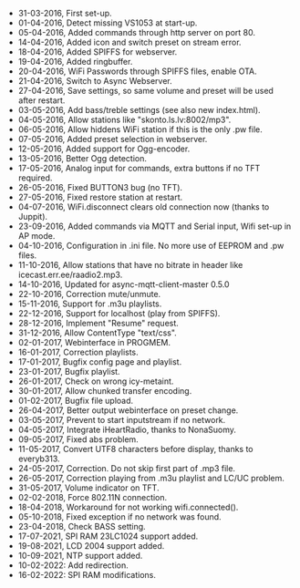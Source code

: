 
- 31-03-2016, First set-up.
- 01-04-2016, Detect missing VS1053 at start-up.
- 05-04-2016, Added commands through http server on port 80.
- 14-04-2016, Added icon and switch preset on stream error.
- 18-04-2016, Added SPIFFS for webserver.
- 19-04-2016, Added ringbuffer.
- 20-04-2016, WiFi Passwords through SPIFFS files, enable OTA.
- 21-04-2016, Switch to Async Webserver.
- 27-04-2016, Save settings, so same volume and preset will be used after restart.
- 03-05-2016, Add bass/treble settings (see also new index.html).
- 04-05-2016, Allow stations like "skonto.ls.lv:8002/mp3".
- 06-05-2016, Allow hiddens WiFi station if this is the only .pw file.
- 07-05-2016, Added preset selection in webserver.
- 12-05-2016, Added support for Ogg-encoder.
- 13-05-2016, Better Ogg detection.
- 17-05-2016, Analog input for commands, extra buttons if no TFT required.
- 26-05-2016, Fixed BUTTON3 bug (no TFT).
- 27-05-2016, Fixed restore station at restart.
- 04-07-2016, WiFi.disconnect clears old connection now (thanks to Juppit).
- 23-09-2016, Added commands via MQTT and Serial input, Wifi set-up in AP mode.
- 04-10-2016, Configuration in .ini file. No more use of EEPROM and .pw files.
- 11-10-2016, Allow stations that have no bitrate in header like icecast.err.ee/raadio2.mp3.
- 14-10-2016, Updated for async-mqtt-client-master 0.5.0
- 22-10-2016, Correction mute/unmute.
- 15-11-2016, Support for .m3u playlists.
- 22-12-2016, Support for localhost (play from SPIFFS).
- 28-12-2016, Implement "Resume" request.
- 31-12-2016, Allow ContentType "text/css".
- 02-01-2017, Webinterface in PROGMEM.
- 16-01-2017, Correction playlists.
- 17-01-2017, Bugfix config page and playlist.
- 23-01-2017, Bugfix playlist.
- 26-01-2017, Check on wrong icy-metaint.
- 30-01-2017, Allow chunked transfer encoding.
- 01-02-2017, Bugfix file upload.
- 26-04-2017, Better output webinterface on preset change.
- 03-05-2017, Prevent to start inputstream if no network.
- 04-05-2017, Integrate iHeartRadio, thanks to NonaSuomy.
- 09-05-2017, Fixed abs problem.
- 11-05-2017, Convert UTF8 characters before display, thanks to everyb313.
- 24-05-2017, Correction. Do not skip first part of .mp3 file.
- 26-05-2017, Correction playing from .m3u playlist and LC/UC problem.
- 31-05-2017, Volume indicator on TFT.
- 02-02-2018, Force 802.11N connection.
- 18-04-2018, Workaround for not working wifi.connected().
- 05-10-2018, Fixed exception if no network was found.
- 23-04-2018, Check BASS setting.
- 17-07-2021, SPI RAM 23LC1024 support added.
- 19-08-2021, LCD 2004 support added.
- 10-09-2021, NTP support added.
- 10-02-2022: Add redirection.
- 16-02-2022: SPI RAM modifications.
